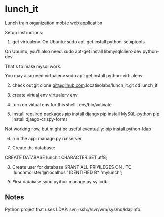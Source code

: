 lunch_it
========

Lunch train organization mobile web application

Setup instructions:

1) get virtualenv. On Ubuntu:
sudo apt-get install python-setuptools

On Ubuntu, you'll also need:
sudo apt-get install libmysqlclient-dev python-dev

That's to make mysql work.

You may also need virtualenv
sudo apt-get install python-virtualenv

2) check out
git clone git@github.com:locatinolabs/lunch_it.git
cd lunch_it

3) create virtual env
virtualenv env

4) turn on virtual env for this shell
. env/bin/activate

5) install required packages
pip install django
pip install MySQL-python
pip install django-crispy-forms

Not working now, but might be useful eventually:
pip install python-ldap

6) run the app:
manage.py runserver

7) Create the database:

CREATE DATABASE lunchit CHARACTER SET utf8;

8) Create user for database
GRANT ALL PRIVILEGES ON *.* TO 'lunchmonster'@'localhost' IDENTIFIED BY 'mylunch';

9) First database sync
python manage.py syncdb


Notes
-----

Python project that uses LDAP: svn+ssh://svn/wm/sys/hq/ldapinfo
